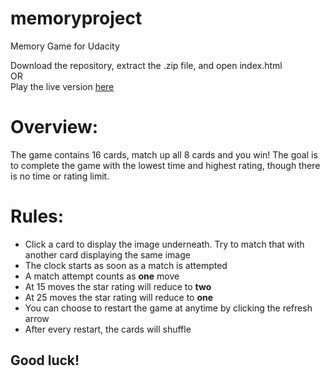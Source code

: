 # memoryproject
Memory Game for Udacity


Download the repository, extract the .zip file, and open index.html
<br>OR<br>
Play the live version <a href="https://codepen.io/diamondmg/full/bxRmQb/">here</a>

<h1>Overview:</h1>
The game contains 16 cards, match up all 8 cards and you win! The goal is to complete the game with the lowest time and highest rating, though there is no time or rating limit.

<p>
<h1>Rules:</h1>
<ul>
  <li>Click a card to display the image underneath. Try to match that with another card displaying the same image</li>
  <li>The clock starts as soon as a match is attempted</li>
  <li>A match attempt counts as <b>one</b> move</li>
  <li>At 15 moves the star rating will reduce to <b>two</b></li>
  <li>At 25 moves the star rating will reduce to <b>one</b></li>
  <li>You can choose to restart the game at anytime by clicking the refresh arrow</li>
  <li>After every restart, the cards will shuffle</li>
</ul>

<h2>Good luck!</h2>
